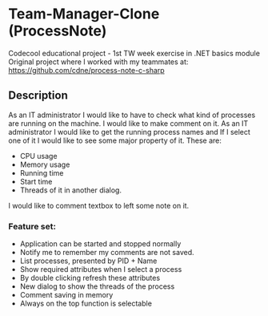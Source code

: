 # Team-Manager-Clone (ProcessNote)
Codecool educational project - 1st TW week exercise in .NET basics module  
Original project where I worked with my teammates at: https://github.com/cdne/process-note-c-sharp


## Description
As an IT administrator I would like to have to check what kind of processes are running on the machine. I would like to make comment on it. As an IT administrator I would like to get the running process names and If I select one of it I would like to see some major property of it.
These are:
* CPU usage
* Memory usage
* Running time
* Start time
* Threads of it in another dialog.

I would like to comment textbox to left some note on it.

### Feature set:
* Application can be started and stopped normally
* Notify me to remember my comments are not saved.
* List processes, presented by PID + Name
* Show required attributes when I select a process
* By double clicking refresh these attributes
* New dialog to show the threads of the process
* Comment saving in memory
* Always on the top function is selectable
